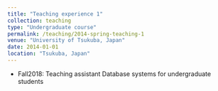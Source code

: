 ```yaml
---
title: "Teaching experience 1"
collection: teaching
type: "Undergraduate course"
permalink: /teaching/2014-spring-teaching-1
venue: "University of Tsukuba, Japan"
date: 2014-01-01
location: "Tsukuba, Japan"
---
```


* Fall2018: Teaching assistant Database systems for undergraduate students
 
